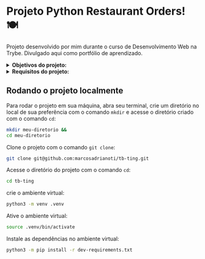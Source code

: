 # Projeto Python Restaurant Orders! :plate_with_cutlery:
Projeto desenvolvido por mim durante o curso de Desenvolvimento Web na Trybe. Divulgado aqui como portfólio de aprendizado.

<details>
<summary><strong>Objetivos do projeto:</strong></summary>
 
  * Finalizar uma ferramenta de construção de cardápios.
  * Habilidades exercitadas:
    * Praticar o conceito de Hashmaps através das estruturas de dados Dict e Set do Python.
    * Praticar os conhecimentos de testes de software.
    * Praticar os conhecimentos de orientação a objetos.
</details>
<details>
<summary><strong> Requisitos do projeto:</strong></summary>

  * Pacote `ting_file_management`
    * Implementar uma fila para armazenar os arquivos que serão lidos.
    * Implementar uma função _txt_importer_ dentro do módulo _file_management_ capaz de importar notícias a partir de um arquivo TXT, utilizando "\n" como separador.
    * Implementar a função process no módulo _file_process_. Essa função deverá ser capaz de transformar o conteúdo da lista gerada pela função _txt_importer_ em um dicionário que será armazenado dentro da Queue.
    * Implementar uma função _remove_ dentro do módulo _file_process_ capaz de remover o primeiro arquivo processado
    * Implementar uma função _file_metadata_ dentro do módulo _file_process_ capaz de apresentar as informações superficiais de um arquivo processado.
    * Implementar os testes para a classe _PriorityQueue_ capaz de armazenar arquivos pequenos de forma prioritária
  * Pacote `ting_word_searches`
    * Implementar uma função _exists_word_, dentro do módulo _word_search_, que verifique a existência de uma palavra em todos os arquivos processados.
    * Implementar uma função _search_by_word_ dentro do módulo _word_search_, que busque uma palavra em todos os arquivos processados.
</details>
  
## Rodando o projeto localmente

Para rodar o projeto em sua máquina, abra seu terminal, crie um diretório no local de sua preferência com o comando `mkdir` e acesse o diretório criado com o comando `cd`:

```bash
mkdir meu-diretorio &&
cd meu-diretorio
```

Clone o projeto com o comando `git clone`:

```bash
git clone git@github.com:marcosadrianoti/tb-ting.git
```

Acesse o diretório do projeto com o comando `cd`:

```bash
cd tb-ting
```

crie o ambiente virtual:
```bash
python3 -m venv .venv
```

Ative o ambiente virtual:
```bash
source .venv/bin/activate
```

Instale as dependências no ambiente virtual:
```bash
python3 -m pip install -r dev-requirements.txt
```
